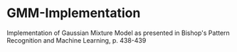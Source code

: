 # GMM-Implementation

Implementation of Gaussian Mixture Model as presented in Bishop's Pattern Recognition and Machine Learning, p. 438-439
